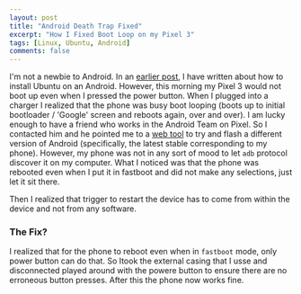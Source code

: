 ```yaml
---
layout: post
title: "Android Death Trap Fixed"
excerpt: "How I Fixed Boot Loop on my Pixel 3"
tags: [Linux, Ubuntu, Android]
comments: false
---
```

I'm not a newbie to Android. In an [earlier
post](http://www.mycpu.org/ubuntu-on-android/), I have written about how to
install Ubuntu on an Android. However, this morning my Pixel 3 would not boot up
even when I pressed the power button. When I plugged into a charger I realized
that the phone was busy boot looping (boots up to initial bootloader / 'Google'
screen and reboots again, over and over).
I am lucky enough to have a friend who works in the Android Team on Pixel. So I
contacted him and he pointed me to a [web
tool](http://www.mycpu.org/ubuntu-on-android/) to try and flash a different
version of Android (specifically, the latest stable corresponding to my
phone). However, my phone was not in any sort of mood to let ``adb`` protocol
discover it on my computer. What I noticed was that the phone was rebooted even
when I put it in fastboot and did not make any selections, just let it sit
there.

Then I realized that trigger to restart the device has to come from within the
device and not from any software.

### The Fix?
I realized that for the phone to reboot even when in ``fastboot`` mode, only
power button can do that. So Itook the external casing that  I usse and
disconnected played around with the powere button to ensure there are no
erroneous button presses.
After this the phone now works fine.
